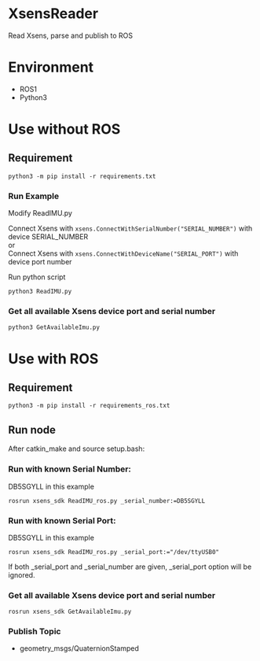 # XsensReader
Read Xsens, parse and publish to ROS

# Environment

* ROS1
* Python3

# Use without ROS

## Requirement
```python3 -m pip install -r requirements.txt```

### Run Example
Modify ReadIMU.py  

Connect Xsens with ```xsens.ConnectWithSerialNumber("SERIAL_NUMBER")``` with device SERIAL_NUMBER  
or  
Connect Xsens with ```xsens.ConnectWithDeviceName("SERIAL_PORT")``` with device port number

Run python script
```
python3 ReadIMU.py
```

### Get all available Xsens device port and serial number
```
python3 GetAvailableImu.py 
```

# Use with ROS

## Requirement
```python3 -m pip install -r requirements_ros.txt```

## Run node

After catkin_make and source setup.bash:

### Run with known Serial Number:
DB5SGYLL in this example

```
rosrun xsens_sdk ReadIMU_ros.py _serial_number:=DB5SGYLL
```

### Run with known Serial Port:
DB5SGYLL in this example

```
rosrun xsens_sdk ReadIMU_ros.py _serial_port:="/dev/ttyUSB0"
```

If both _serial_port and _serial_number are given, _serial_port option will be ignored.

### Get all available Xsens device port and serial number

```
rosrun xsens_sdk GetAvailableImu.py 
```

### Publish Topic

* geometry_msgs/QuaternionStamped